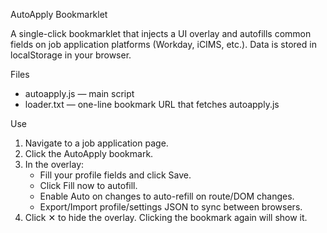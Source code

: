 AutoApply Bookmarklet

A single-click bookmarklet that injects a UI overlay and autofills common fields on job application platforms (Workday, iCIMS, etc.). Data is stored in localStorage in your browser.

Files
- autoapply.js — main script
- loader.txt — one-line bookmark URL that fetches autoapply.js

Use
1) Navigate to a job application page.
2) Click the AutoApply bookmark.
3) In the overlay:
   - Fill your profile fields and click Save.
   - Click Fill now to autofill.
   - Enable Auto on changes to auto-refill on route/DOM changes.
   - Export/Import profile/settings JSON to sync between browsers.
4) Click ✕ to hide the overlay. Clicking the bookmark again will show it.


